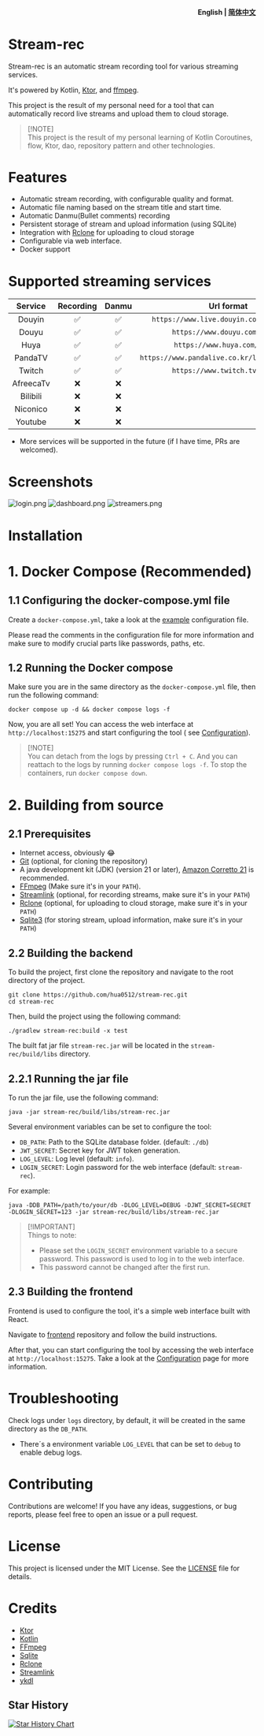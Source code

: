 <h4 align="right">
  <strong>English</strong> | <a href="https://github.com/hua0512/stream-rec/blob/main/docs/README_zh.md">简体中文</a>
</h4>

# Stream-rec

Stream-rec is an automatic stream recording tool for various streaming services.

It's powered by Kotlin, [Ktor](https://ktor.io/), and [ffmpeg](https://ffmpeg.org/).

This project is the result of my personal need for a tool that can automatically record live streams and upload them to cloud storage.

> [!NOTE]\
> This project is the result of my personal learning of Kotlin Coroutines, flow, Ktor, dao, repository pattern and other technologies.

# Features

- Automatic stream recording, with configurable quality and format.
- Automatic file naming based on the stream title and start time.
- Automatic Danmu(Bullet comments) recording
- Persistent storage of stream and upload information (using SQLite)
- Integration with [Rclone](https://rclone.org/) for uploading to cloud storage
- Configurable via web interface.
- Docker support

# Supported streaming services

|  Service  | Recording | Danmu |                   Url format                   |
|:---------:|:---------:|:-----:|:----------------------------------------------:|
|  Douyin   |     ✅     |   ✅   |    `https://www.live.douyin.com/{douyinId}`    |
|   Douyu   |     ✅     |   ✅   |         `https://www.douyu.com/{room}`         |
|   Huya    |     ✅     |   ✅   |         `https://www.huya.com/{room}`          |
|  PandaTV  |     ✅     |   ✅   | `https://www.pandalive.co.kr/live/play/{room}` |
|  Twitch   |     ✅     |   ✅   |         `https://www.twitch.tv/{room}`         |
| AfreecaTv |     ❌     |   ❌   |                                                |
| Bilibili  |     ❌     |   ❌   |                                                |
| Niconico  |     ❌     |   ❌   |                                                |
|  Youtube  |     ❌     |   ❌   |                                                |

- More services will be supported in the future (if I have time, PRs are welcomed).

# Screenshots

![login.png](https://github.com/hua0512/stream-rec-front/blob/master/docs/en/login.png)
![dashboard.png](https://github.com/hua0512/stream-rec-front/blob/master/docs/en/dashboard.png)
![streamers.png](https://github.com/hua0512/stream-rec-front/blob/master/docs/en/streamers.png)

# Installation

# 1. Docker Compose (Recommended)

## 1.1 Configuring the docker-compose.yml file

Create a `docker-compose.yml`, take a look at the [example](docs/example-docker-compose.yml) configuration file.

Please read the comments in the configuration file for more information and make sure to modify crucial parts like passwords, paths, etc.

## 1.2 Running the Docker compose

Make sure you are in the same directory as the `docker-compose.yml` file, then run the following command:

```shell
docker compose up -d && docker compose logs -f
```

Now, you are all set! You can access the web interface at `http://localhost:15275` and start configuring the tool (
see [Configuration](docs/Configuration.md)).

> [!NOTE]\
> You can detach from the logs by pressing `Ctrl + C`. And you can reattach to the logs by running `docker compose logs -f`.
> To stop the containers, run `docker compose down`.

# 2. Building from source

## 2.1 Prerequisites

- Internet access, obviously 😂
- [Git](https://git-scm.com/downloads) (optional, for cloning the repository)
- A java development kit (JDK) (version 21 or
  later), [Amazon Corretto 21](https://docs.aws.amazon.com/corretto/latest/corretto-21-ug/downloads-list.html) is recommended.
- [FFmpeg](https://ffmpeg.org/download.html) (Make sure it's in your `PATH`).
- [Streamlink](https://streamlink.github.io/install.html) (optional, for recording streams, make sure it's in your `PATH`)
- [Rclone](https://rclone.org/downloads/) (optional, for uploading to cloud storage, make sure it's in your `PATH`)
- [Sqlite3](https://www.sqlite.org/download.html) (for storing stream, upload information, make sure it's in your `PATH`)

## 2.2 Building the backend

To build the project, first clone the repository and navigate to the root directory of the project.

```shell
git clone https://github.com/hua0512/stream-rec.git
cd stream-rec
```

Then, build the project using the following command:

```shell
./gradlew stream-rec:build -x test
```

The built fat jar file `stream-rec.jar` will be located in the `stream-rec/build/libs` directory.

## 2.2.1 Running the jar file

To run the jar file, use the following command:

```shell
java -jar stream-rec/build/libs/stream-rec.jar
```

Several environment variables can be set to configure the tool:

- `DB_PATH`: Path to the SQLite database folder. (default: `./db`)
- `JWT_SECRET`: Secret key for JWT token generation.
- `LOG_LEVEL`: Log level (default: `info`).
- `LOGIN_SECRET`: Login password for the web interface (default: `stream-rec`).

For example:

```shell
java -DDB_PATH=/path/to/your/db -DLOG_LEVEL=DEBUG -DJWT_SECRET=SECRET -DLOGIN_SECRET=123 -jar stream-rec/build/libs/stream-rec.jar
```

> [!IMPORTANT]\
> Things to note:
> - Please set the `LOGIN_SECRET` environment variable to a secure password. This password is used to log in to the web interface.
> - This password cannot be changed after the first run.

## 2.3 Building the frontend

Frontend is used to configure the tool, it's a simple web interface built with React.

Navigate to [frontend](https://github.com/hua0512/stream-rec-front) repository and follow the build instructions.

After that, you can start configuring the tool by accessing the web interface at `http://localhost:15275`. Take a look at
the [Configuration](docs/Configuration.md) page for more information.

# Troubleshooting

Check logs under `logs` directory, by default, it will be created in the same directory as the `DB_PATH`.

- There´s a environment variable `LOG_LEVEL` that can be set to `debug` to enable debug logs.

# Contributing

Contributions are welcome! If you have any ideas, suggestions, or bug reports, please feel free to open an issue or a
pull request.

# License

This project is licensed under the MIT License. See the [LICENSE](LICENSE) file for details.

# Credits

- [Ktor](https://ktor.io/)
- [Kotlin](https://kotlinlang.org/)
- [FFmpeg](https://ffmpeg.org/)
- [Sqlite](https://www.sqlite.org/index.html)
- [Rclone](https://rclone.org/)
- [Streamlink](https://streamlink.github.io/)
- [ykdl](https://github.com/SeaHOH/ykdl)

## Star History

<a href="https://star-history.com/#hua0512/stream-rec&Date">
 <picture>
   <source media="(prefers-color-scheme: dark)" srcset="https://api.star-history.com/svg?repos=hua0512/stream-rec&type=Date&theme=dark" />
   <source media="(prefers-color-scheme: light)" srcset="https://api.star-history.com/svg?repos=hua0512/stream-rec&type=Date" />
   <img alt="Star History Chart" src="https://api.star-history.com/svg?repos=hua0512/stream-rec&type=Date" />
 </picture>
</a>